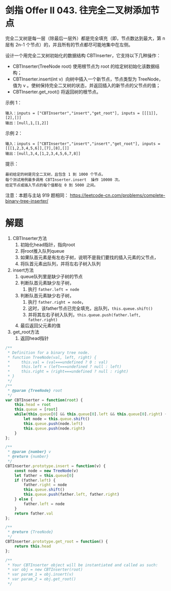 # 剑指 Offer II 043. 往完全二叉树添加节点
完全二叉树是每一层（除最后一层外）都是完全填充（即，节点数达到最大，第 n 层有 2n-1 个节点）的，并且所有的节点都尽可能地集中在左侧。

设计一个用完全二叉树初始化的数据结构 CBTInserter，它支持以下几种操作：

- CBTInserter(TreeNode root) 使用根节点为 root 的给定树初始化该数据结构；
- CBTInserter.insert(int v)  向树中插入一个新节点，节点类型为 TreeNode，值为 v 。使树保持完全二叉树的状态，并返回插入的新节点的父节点的值；
- CBTInserter.get_root() 将返回树的根节点。


示例 1：
```
输入：inputs = ["CBTInserter","insert","get_root"], inputs = [[[1]],[2],[]]
输出：[null,1,[1,2]]
```
示例 2：
```
输入：inputs = ["CBTInserter","insert","insert","get_root"], inputs = [[[1,2,3,4,5,6]],[7],[8],[]]
输出：[null,3,4,[1,2,3,4,5,6,7,8]]
```

提示：
```
最初给定的树是完全二叉树，且包含 1 到 1000 个节点。
每个测试用例最多调用 CBTInserter.insert  操作 10000 次。
给定节点或插入节点的每个值都在 0 到 5000 之间。
```

注意：本题与主站 919 题相同： https://leetcode-cn.com/problems/complete-binary-tree-inserter/

# 解题
1. CBTInserter方法
   1. 初始化head指针，指向root
   2. 将root推入队列queue
   3. 如果队首元素是有左右子树，说明不是我们要找的插入元素的父节点，
   4. 将队首元素出队列，并将左右子树入队列
2. insert方法
   1. queue队列里是缺少子树的节点
   2. 判断队首元素缺少左子树，
      1. 执行 `father.left = node`
   3. 判断队首元素缺少右子树，
      1. 执行 `father.right = node`，
      2. 这时，该father节点已完全填充，出队列，`this.queue.shift()`
      3. 并将其左右子树入队列，`this.queue.push(father.left, father.right)`
   4. 最后返回父元素的值
3. get_root方法
   1. 返回head指针
```js
/**
 * Definition for a binary tree node.
 * function TreeNode(val, left, right) {
 *     this.val = (val===undefined ? 0 : val)
 *     this.left = (left===undefined ? null : left)
 *     this.right = (right===undefined ? null : right)
 * }
 */
/**
 * @param {TreeNode} root
 */
var CBTInserter = function(root) {
    this.head = root
    this.queue = [root]
    while(this.queue[0] && this.queue[0].left && this.queue[0].right) {
        let node = this.queue.shift()
        this.queue.push(node.left)
        this.queue.push(node.right)
    }
};

/** 
 * @param {number} v
 * @return {number}
 */
CBTInserter.prototype.insert = function(v) {
    const node = new TreeNode(v)
    let father = this.queue[0]
    if (father.left) {
        father.right = node
        this.queue.shift()
        this.queue.push(father.left, father.right)
    } else {
        father.left = node
    }
    return father.val
};

/**
 * @return {TreeNode}
 */
CBTInserter.prototype.get_root = function() {
    return this.head
};

/**
 * Your CBTInserter object will be instantiated and called as such:
 * var obj = new CBTInserter(root)
 * var param_1 = obj.insert(v)
 * var param_2 = obj.get_root()
 */
```